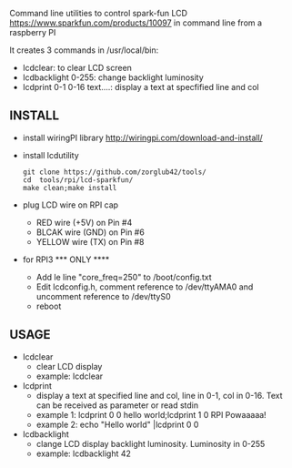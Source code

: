 Command line utilities to control spark-fun LCD https://www.sparkfun.com/products/10097 in command line from a raspberry PI

It creates 3 commands in /usr/local/bin:
  - lcdclear: to clear LCD screen
  - lcdbacklight 0-255: change backlight luminosity
  - lcdprint 0-1 0-16 text....: display a text at specfified line and col
  
INSTALL
---------
  * install wiringPI library http://wiringpi.com/download-and-install/
  * install lcdutility

		git clone https://github.com/zorglub42/tools/
		cd  tools/rpi/lcd-sparkfun/
		make clean;make install
  * plug LCD wire on RPI cap
     * RED wire (+5V) on Pin #4
     * BLCAK wire (GND) on Pin #6
     * YELLOW wire (TX) on Pin #8
     
  * for RPI3 *** ONLY ****
     * Add le line "core_freq=250" to /boot/config.txt
     * Edit lcdconfig.h, comment reference to /dev/ttyAMA0 and uncomment reference to /dev/ttyS0
     * reboot


USAGE
-------
  * lcdclear
    * clear LCD display
    * example: lcdclear   
  * lcdprint
    * display a text at specified line and col, line in 0-1, col in 0-16. Text can be received as parameter or read stdin
    * example 1: lcdprint 0 0 hello world;lcdprint 1 0 RPI Powaaaaa!
    * example 2: echo "Hello world" |lcdprint 0 0 
  * lcdbacklight
    * clange LCD display backlight luminosity. Luminosity in 0-255
    * example: lcdbacklight 42
